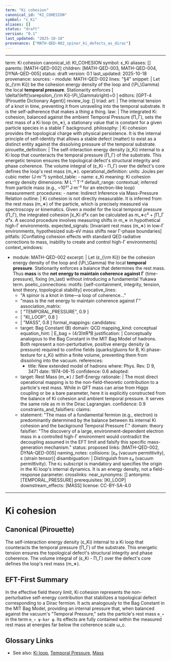 ```yaml
---
term: "Ki cohesion"
canonical_id: "KI_COHESION"
symbol: "ε_Ki"
aliases: []
status: "draft"
version: "0.1"
last_updated: "2025-10-18"
provenance: ["MATH-QED-002_spinor_ki_defects_as_dirac"]
---
```


---
term: Ki cohesion
canonical_id: KI_COHESION
symbol: ε_Ki
aliases: []
parents: [MATH-QED-002]
children: [MATH-QED-003, MATH-QED-004, DYNA-QED-005]
status: draft
version: 0.1
last_updated: 2025-10-18
provenance:
  sources:
    - module: MATH-QED-002
      lines: "§4"
      snippet: |
        Let (ε_{\rm Ki}) be the cohesion energy density of the loop and (\Pi_\Gamma) the local **temporal pressure**. Stationarity enforces
        [
        \delta!\left(\varepsilon_{\rm Ki}-\Pi_\Gamma\right)=0
        ]
  editors: [GPT-4 (Pirouette Dictionary Agent)]
  review_log: []
triad:
  art: |
    The internal tension of a knot in time, preventing it from unraveling into the temporal substrate. It is the self-adherence that makes a thing a thing.
  law: |
    The integrated Ki cohesion, balanced against the ambient Temporal Pressure (Π_Γ), sets the rest mass of a Ki loop (m_∗), a stationary value that is constant for a given particle species in a stable Γ background.
  philosophy: |
    Ki cohesion provides the topological charge with physical persistence. It is the internal principle of self-identity that allows a stable defect (matter) to exist as a distinct entity against the dissolving pressure of the temporal substrate.
pirouette_definition: |
  The self-interaction energy density (ε_Ki) internal to a Ki loop that counteracts the temporal pressure (Π_Γ) of the substrate. This energetic tension ensures the topological defect's structural integrity and phase coherence. The volume integral of (ε_Ki - Π_Γ) over the defect's core defines the loop's rest mass (m_∗).
operational_definition:
  units: Joules per cubic meter (J⋅m⁻³)
  symbol_table:
    - name: ε_Ki
      meaning: Ki cohesion energy density
      dimensions: M L⁻¹ T⁻²
      default_range: contextual; inferred from particle mass (e.g., ~10²¹ J⋅m⁻³ for an electron-like loop)
  measurement:
    procedures:
      - name: Indirect Inference via Mass-Pressure Relation
        outline: |
          Ki cohesion is not directly measurable. It is inferred from the rest mass (m_∗) of the particle, which is precisely measured via spectroscopy or kinematics. Given a model for the local temporal pressure (Π_Γ), the integrated cohesion ∫ε_Ki d³x can be calculated as m_∗c² + ∫Π_Γ d³x. A second procedure involves measuring shifts in m_∗ in hypothetical high-Γ environments.
        expected_signals: [Invariant rest mass (m_∗) in low-Γ environments, hypothesized sub-eV mass shifts near Γ-phase boundaries]
        pitfalls: [Conflating cohesion effects with standard QED radiative corrections to mass, inability to create and control high-Γ environments]
context_windows:
  - module: MATH-QED-002
    excerpt: |
      Let (ε_{\rm Ki}) be the cohesion energy density of the loop and (\Pi_\Gamma) the local **temporal pressure**. Stationarity enforces a balance that determines the rest mass. Thus **mass** is the **net energy to maintain coherence against Γ** (time-pressure), fixing (m_\ast) without introducing a fundamental Yukawa term.
poetic_connections:
  motifs: [self-containment, integrity, tension, knot theory, topological stability]
  evocative_lines:
    - "A spinor is a knot in time—a loop of coherence..."
    - "mass is the net energy to maintain coherence against Γ"
  association_matrix:
    - [ "TEMPORAL_PRESSURE", 0.9 ]
    - [ "KI_LOOP", 0.8 ]
    - [ "MASS", 0.8 ]
formal_mappings:
  candidates:
    - target: Bag Constant (B)
      domain: QCD
      mapping_kind: conceptual
      equation_hint: |
        E_bag = (4/3)πR³B
      justification: |
        Conceptually analogous to the Bag Constant in the MIT Bag Model of hadrons. Both represent a non-perturbative, positive energy density (a pressure) required to confine fields (quarks/gluons for B, Ki phase-texture for ε_Ki) within a finite volume, preventing them from dissolving into the vacuum.
      references:
        - title: New extended model of hadrons
          where: Phys. Rev. D 9, 3471
          date: 1974-06-15
      confidence: 0.6
  adopted:
    - target: Rest Mass (m_∗) / Self-Energy
      rationale: |
        The most direct operational mapping is to the non-field-theoretic contribution to a particle's rest mass. While in QFT mass can arise from Higgs coupling or be a bare parameter, here it is explicitly constructed from the balance of Ki cohesion and ambient temporal pressure. It serves the same role as m in the Dirac Lagrangian.
      confidence: 0.9
constraints_and_falsifiers:
  claims:
    - statement: "The mass of a fundamental fermion (e.g., electron) is predominantly determined by the balance between its internal Ki cohesion and the background Temporal Pressure Γ."
      domain: theory
      falsifier: "The discovery of a large, environment-dependent electron mass in a controlled high-Γ environment would contradict the decoupling assumed in the EFT limit and falsify this specific mass-generation mechanism."
      status: proposed
      links: [MATH-QED-002, DYNA-QED-005]
naming_notes:
  collisions: [ε₀ (vacuum permittivity), ε (strain tensor)]
  disambiguation: |
    Distinguish from ε₀ (vacuum permittivity). The `Ki` subscript is mandatory and specifies the origin in the Ki loop's internal dynamics. It is an energy density, not a field-response parameter.
crosslinks:
  near_synonyms: []
  antonyms: [TEMPORAL_PRESSURE]
  prerequisites: [KI_LOOP]
  downstream_effects: [MASS]
license: CC-BY-SA-4.0
---

# Ki cohesion

## Canonical (Pirouette)
The self-interaction energy density (ε_Ki) internal to a Ki loop that counteracts the temporal pressure (Π_Γ) of the substrate. This energetic tension ensures the topological defect's structural integrity and phase coherence. The volume integral of (ε_Ki - Π_Γ) over the defect's core defines the loop's rest mass (m_∗).

## EFT-First Summary
In the effective field theory limit, Ki cohesion represents the non-perturbative self-energy contribution that stabilizes a topological defect corresponding to a Dirac fermion. It acts analogously to the Bag Constant in the MIT Bag Model, providing an internal pressure that, when balanced against the vacuum's "Temporal Pressure," sets the particle's rest mass `m_∗` in the term `m_∗ ψ-bar ψ`. Its effects are fully contained within the measured rest mass at energies far below the coherence scale ω_c.

## Glossary Links
- See also: [Ki loop](<#>), [Temporal Pressure](<#>), [Mass](<#>)